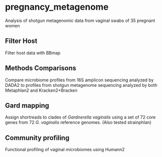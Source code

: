 # pregnancy_metagenome
Analysis of shotgun metagenomic data from vaginal swabs of 35 pregnant women 

## Filter Host
Filter host data with BBmap

## Methods Comparisons
Compare microbiome profiles from 16S amplicon sequencing analyzed by DADA2 to profiles from shotgun metagenome sequencing analyzed by both Metaphlan2 and Kracken2+Bracken

## Gard mapping
Assign shortreads to clades of *Gardnerella vaginalis* using a set of 72 core genes from 72 *G. vaginalis* reference genomes. (Also tested strainphlan)

## Community profiling
Functional profiling of vaginal microbiomes using Humann2
